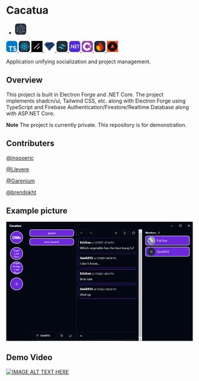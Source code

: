 # Cacatua
<ul>
  <li>
    
<a href="https://www.electronjs.org/" target="_blank" style="text-decoration: none;">
<img src="https://github.com/insooeric/Cacatua-Description/blob/main/Electron.svg" alt="Image" width="30" title="Electron"/>
</a>
  </li>
</ul>
<a href="https://www.typescriptlang.org/" target="_blank">
<img src="https://github.com/insooeric/Cacatua-Description/blob/main/TypeScript.svg" alt="Image" width="30" title="TypeScript"/>
</a>
<a href="https://react.dev/" target="_blank">
<img src="https://github.com/insooeric/Cacatua-Description/blob/main/React.svg" alt="Image" width="30" title="React"/>
</a>
<a href="https://ui.shadcn.com/" target="_blank">
<img src="https://github.com/insooeric/Cacatua-Description/blob/main/Shadcn_UI.svg" alt="Image" width="30" title="Shadcn/UI"/>
</a>
<a href="https://zod.dev/" target="_blank">
<img src="https://github.com/insooeric/Cacatua-Description/blob/main/Zod.svg" alt="Image" width="30" title="Zod"/>
</a>
<a href="https://tailwindcss.com/" target="_blank">
<img src="https://github.com/insooeric/Cacatua-Description/blob/main/TailwindCSS.svg" alt="Image" width="30" title="Tailwind CSS"/>
</a>
<a href="https://dotnet.microsoft.com/en-us/" target="_blank">
<img src="https://github.com/insooeric/Cacatua-Description/blob/main/DotNet.svg" alt="Image" width="30" title="DotNet"/>
</a>
<a href="https://dotnet.microsoft.com/en-us/languages/csharp" target="_blank">
<img src="https://github.com/insooeric/Cacatua-Description/blob/main/C_Sharp.svg" alt="Image" width="30" title="C Sharp"/>
</a>
<a href="https://firebase.google.com/?hl=en" target="_blank">
<img src="https://github.com/insooeric/Cacatua-Description/blob/main/Firebase.svg" alt="Image" width="30" title="Firebase"/>
</a>
<a href="https://auth0.com/" target="_blank">
<img src="https://github.com/insooeric/Cacatua-Description/blob/main/OAuth.jpeg" alt="Image" width="30" title="OAuth"/>
</a>

Application unifying socialization and project management.

## Overview
This project is built in Electron Forge and .NET Core.
The project implements shadcn/ui, Tailwind CSS, etc. along with Electron Forge using TypeScript and Firebase Authentication/Firestore/Realtime Database along with ASP.NET Core.

**Note**
The project is currently private. This repository is for demonstration.

## Contributers
[@insooeric](https://github.com/insooeric)

[@Llevere](https://github.com/Llevere)

[@Garenium](https://github.com/Garenium)

[@brendokht](https://github.com/brendokht)

## Example picture

<img src="https://github.com/insooeric/Cacatua-Description/blob/main/cacatua_pic1.png" alt="Cacatua_Img"/>

## Demo Video
[![IMAGE ALT TEXT HERE](https://img.youtube.com/vi/t9gAavqbSgY/0.jpg)](https://www.youtube.com/watch?v=t9gAavqbSgY)
